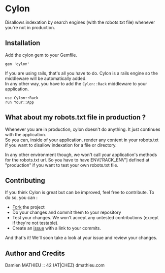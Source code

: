 # Cylon

Disallows indexation by search engines (with the robots.txt file) whenever you're not in production.

## Installation

Add the cylon gem to your Gemfile.

    gem 'cylon'

If you are using rails, that's all you have to do. Cylon is a rails engine so the middleware will be automatically added.  
In any other way, you have to add the `Cylon::Rack` middleware to your application.

    use Cylon::Rack
    run Your::App

## What about my robots.txt file in production ?

Whenever you are in production, cylon doesn't do anything. It just continues with the application.  
So you can, inside of your application, render any content in your robots.txt if you want to disallow indexation for a file or directory.

In any other environment though, we won't call your application's methods for the robots.txt url. So you have to have ENV['RACK_ENV'] defined at "production" if you want to test your own robots.txt file.

## Contributing

If you think Cylon is great but can be improved, feel free to contribute. To do so, you can :

* [Fork](http://help.github.com/forking/) the project
* Do your changes and commit them to your repository
* Test your changes. We won't accept any untested contributions (except if they're not testable).
* Create an [issue](https://github.com/dmathieu/cylon/issues) with a link to your commits.

And that's it! We'll soon take a look at your issue and review your changes.

## Author and Credits

Damien MATHIEU :: 42 (AT|CHEZ) dmathieu.com
